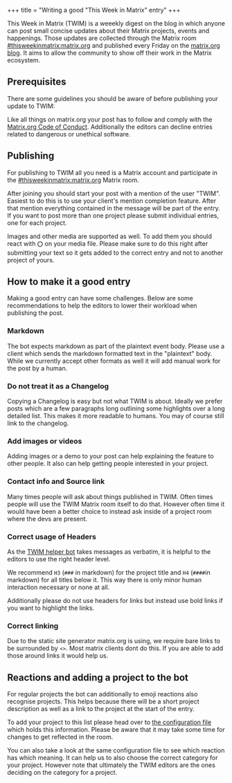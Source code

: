 +++
title = "Writing a good \"This Week in Matrix\" entry"
+++

This Week in Matrix (TWIM) is a weeekly digest on the blog in which
anyone can post small concise updates about their Matrix projects, events
and happenings.
Those updates are collected through the Matrix room
[#thisweekinmatrix:matrix.org](https://matrix.to/#/%23thisweekinmatrix%3Amatrix.org)
and published every Friday on the [matrix.org blog](/blog/twim).
It aims to allow the community to show off their work in the Matrix ecosystem.

## Prerequisites

There are some guidelines you should be aware of before publishing your
update to TWIM:

Like all things on matrix.org your post has to follow and comply with the
[Matrix.org Code of Conduct](/legal/code-of-conduct). Additionally the editors
can decline entries related to dangerous or unethical software.

## Publishing

For publishing to TWIM all you need is a Matrix account and participate in the
[#thisweekinmatrix:matrix.org](https://matrix.to/#/#thisweekinmatrix:matrix.org)
Matrix room.

After joining you should start your post with a mention of the user "TWIM".
Easiest to do this is to use your client's mention completion feature.
After that mention everything contained in the message will be part of the entry.
If you want to post more than one project please submit individual entries, one for each project.

Images and other media are supported as well. To add them you should react with
`⭕` on your media file. Please make sure to do this right after submitting your text so it gets added
to the correct entry and not to another project of yours.

## How to make it a good entry

Making a good entry can have some challenges. Below are some recommendations
to help the editors to lower their workload when publishing the post.

### Markdown

The bot expects markdown as part of the plaintext event body. Please use a client which
sends the markdown formatted text in the "plaintext" body. While we currently accept other formats as well
it will add manual work for the post by a human.

### Do not treat it as a Changelog

Copying a Changelog is easy but not what TWIM is about. Ideally we prefer posts
which are a few paragraphs long outlining some highlights
over a long detailed list. This makes it more readable to humans. You may of course still
link to the changelog.

### Add images or videos

Adding images or a demo to your post can help explaining the feature to other people.
It also can help getting people interested in your project.

### Contact info and Source link

Many times people will ask about things published in TWIM. Often times people will
use the TWIM Matrix room itself to do that. However often time it would have been a better
choice to instead ask inside of a project room where the devs are present.

### Correct usage of Headers

As the [TWIM helper bot](https://github.com/haecker-felix/hebbot) takes messages
as verbatim, it is helpful to the editors to use the right header level.

We recommend `H3` (`###` in markdown) for the project title and `H4` (`####`in markdown)
for all titles below it. This way there is only minor human interaction necessary or none
at all.

Additionally please do not use headers for links but instead use bold links if you
want to highlight the links.

### Correct linking

Due to the static site generator matrix.org is using, we require bare links to be
surrounded by `<>`. Most matrix clients dont do this. If you are able to add those around
links it would help us.

## Reactions and adding a project to the bot

For regular projects the bot can additionally to emoji reactions also recognise projects.
This helps because there will be a short project description as well as a link to the project
at the start of the entry.

To add your project to this list please head over to [the configuration file](https://github.com/matrix-org/twim-config/blob/master/charts/files/config.toml)
which holds this information. Please be aware that it may take some time for changes
to get reflected in the room.

You can also take a look at the same configuration file to see which reaction has
which meaning. It can help us to also choose the correct category for your project.
However note that ultimately the TWIM editors are the ones deciding
on the category for a project.

